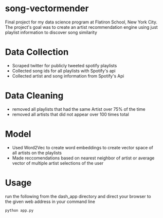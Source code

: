 # song-vectormender

Final project for my data science program at Flatiron School, New York City.
The project's goal was to create an artist recommendation engine using just playlist information to discover song similarity



# Data Collection

* Scraped twitter for publicly tweeted spotify playlists
* Collected song ids for all playlists with Spotify's api
* Collected artist and song information from Spotify's Api


# Data Cleaning

* removed all playlists that had the same Artist over 75% of the time
* removed all artists that did not appear over 100 times total 

# Model

* Used Word2Vec to create word embeddings to create vector space of all artists on the playlists
* Made reccomendations based on nearest neighbor of artist or average vector of multiple artist selections of the user

# Usage

run the following from the dash_app directory and direct your browser to the given web address in your command line

`python app.py`
